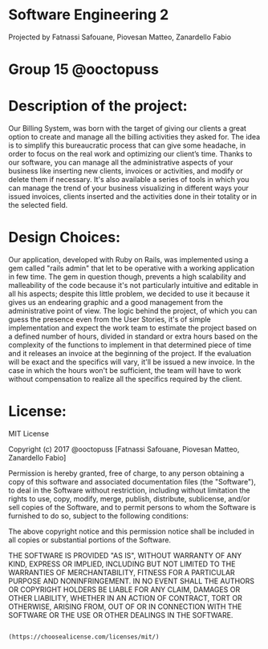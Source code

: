 # Software Engineering 2
Projected by Fatnassi Safouane, Piovesan Matteo, Zanardello Fabio

# Group 15 @ooctopuss

# Description of the project:

Our Billing System, was born with the target of giving our clients a great option to create and manage all the billing activities they asked for. The idea is to simplify this bureaucratic process that can give some headache, in order to focus on the real work and optimizing our client’s time. Thanks to our software, you can manage all the administrative aspects of your business like inserting new clients, invoices or activities, and modify or delete them if necessary. It's also available a series of tools in which you can manage the trend of your business visualizing in different ways your issued invoices, clients inserted and the activities done in their totality or in the selected field.

# Design Choices:

Our application, developed with Ruby on Rails, was implemented using a gem called "rails admin" that let to be operative with a working application in few time. The gem in question though, prevents a high scalability and malleability of the code because it's not particularly intuitive and editable in all his aspects; despite this little problem, we decided to use it because it gives us an endearing graphic and a good management from the administrative point of view. The logic behind the project, of which you can guess the presence even from the User Stories, it's of simple implementation and expect the work team to estimate the project based on a defined number of hours, divided in standard or extra hours based on the complexity of the functions to implement in that determined piece of time and it releases an invoice at the beginning of the project. If the evaluation will be exact and the specifics will vary, it'll be issued a new invoice. In the case in which the hours won't be sufficient, the team will have to work without compensation to realize all the specifics required by the client.

# License:

MIT License

Copyright (c)  2017 @ooctopuss [Fatnassi Safouane, Piovesan Matteo, Zanardello Fabio]

Permission is hereby granted, free of charge, to any person obtaining a copy of this software and associated documentation files (the "Software"), to deal in the Software without restriction, including without limitation the rights to use, copy, modify, merge, publish, distribute, sublicense, and/or sell copies of the Software, and to permit persons to whom the Software is furnished to do so, subject to the following conditions: 

The above copyright notice and this permission notice shall be included in all
copies or substantial portions of the Software.

THE SOFTWARE IS PROVIDED "AS IS", WITHOUT WARRANTY OF ANY KIND, EXPRESS OR IMPLIED, INCLUDING BUT NOT LIMITED TO THE WARRANTIES OF MERCHANTABILITY, FITNESS FOR A PARTICULAR PURPOSE AND NONINFRINGEMENT. IN NO EVENT SHALL THE AUTHORS OR COPYRIGHT HOLDERS BE LIABLE FOR ANY CLAIM, DAMAGES OR OTHER LIABILITY, WHETHER IN AN ACTION OF CONTRACT, TORT OR OTHERWISE, ARISING FROM, OUT OF OR IN CONNECTION WITH THE SOFTWARE OR THE USE OR OTHER DEALINGS IN THE SOFTWARE.

                                            (https://choosealicense.com/licenses/mit/)


